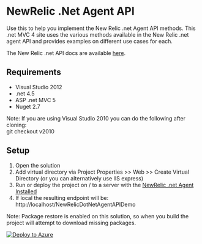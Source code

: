 NewRelic .Net Agent API
==========================

Use this to help you implement the New Relic .net Agent API methods.  This .net MVC 4 site uses the various methods available in the New Relic .net agent API and provides examples on different use cases for each.

The New Relic .net API docs are available [here](https://newrelic.com/docs/dotnet/AgentApi).


Requirements
----------------

*  Visual Studio 2012
*  .net 4.5
*  ASP .net MVC 5
*  Nuget 2.7

Note: If you are using Visual Studio 2010 you can do the following after cloning:  
git checkout v2010

Setup
----------------

1. Open the solution
2. Add virtual directory via Project Properties >> Web >> Create Virtual Directory (or you can alternatively use IIS express)
3. Run or deploy the project on / to a server with the [NewRelic .net Agent Installed](https://download.newrelic.com/dot_net_agent/release/)
4. If local the resulting endpoint will be: http://localhost/NewRelicDotNetAgentAPIDemo

Note:  Package restore is enabled on this solution, so when you build the project will attempt to download missing packages.

[![Deploy to Azure](http://azuredeploy.net/deploybutton.png)](https://azuredeploy.net/)
